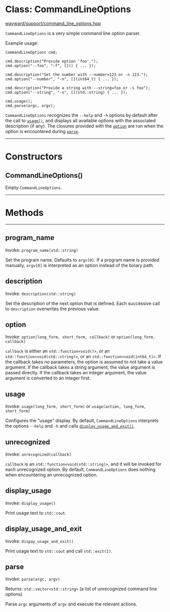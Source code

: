 # Class: CommandLineOptions

[wayward/support/command_line_options.hpp](https://github.com/simonask/w/blob/master/wayward/support/command_line_options.hpp)

`CommandLineOptions` is a very simple command line option parser.

Example usage:

    CommandLineOptions cmd;

    cmd.description("Provide option 'foo'.");
    cmd.option("--foo", "-f", []() { ... });

    cmd.description("Set the number with --number=123 or -n 123.");
    cmd.option("--number", "-n", [](int64_t) { ... });

    cmd.description("Provide a string with --string=foo or -s foo");
    cmd.option("--string", "-s", [](std::string) { ... });

    cmd.usage();
    cmd.parse(argc, argv);

`CommandLineOptions` recognizes the `--help` and `-h` options by default after the call to [`usage()`](#usage), and displays all available options with the associated description (if any). The closures provided with the [`option`](#option) are run when the option is encountered during [`parse`](#parse).

---

# Constructors

## CommandLineOptions()

Empty `CommandLineOptions`.

---

# Methods

---

## program_name

Invoke: `program_name(std::string)`

Set the program name. Defaults to `argv[0]`. If a program name is provided manually, `argv[0]` is interpreted as an option instead of the binary path.

## description

Invoke: `description(std::string)`

Set the description of the next option that is defined. Each successive call to `description` overwrites the previous value.

## option

Invoke: `option(long_form, short_form, callback)` or `option(long_form, callback)`

`callback` is either an `std::function<void()>`, or an `std::function<void(std::string)>`, or an `std::function<void(int64_t)>`. If the callback takes no parameters, the option is assumed to not take a value argument. If the callback takes a string argument, the value argument is passed directly. If the callback takes an integer argument, the value argument is converted to an integer first.

## usage

Invoke: `usage(long_form, short_form)` or `usage(action, long_form, short_form)`

Configures the "usage" display. By default, `CommandLineOptions` interprets the options `--help` and `-h` and calls [`display_usage_and_exit()`](#displayusageandexit).

## unrecognized

Invoke: `unrecognized(callback)`

`callback` is an `std::function<void(std::string)>`, and it will be invoked for each unrecognized option. By default, `CommandLineOptions` does nothing when encountering an unrecognized option.

## display_usage

Invoke: `display_usage()`

Print usage text to `std::cout`.

## display_usage_and_exit

Invoke: `dispay_usage_and_exit()`

Print usage text to `std::cout` and call `std::exit(1)`.

## parse

Invoke: `parse(argc, argv)`

Returns: `std::vector<std::string>` (a list of unrecognized command line options)

Parse `argc` arguments of `argv` and execute the relevant actions.


